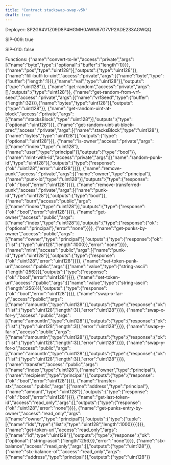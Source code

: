 ```yaml
---
title: "Contract stackswap-swap-v5k"
draft: true
---
```

Deployer: SP2G64V1Z09D8P4HGMH0AWN87G7VP2ADE233AGWQQ

SIP-009: true

SIP-010: false

Functions:
{"name":"convert-to-le","access":"private","args":[{"name":"byte","type":{"optional":{"buffer":{"length":1}}}},{"name":"pos","type":"uint128"}],"outputs":{"type":"uint128"}}, {"name":"fill-buff-to-uint","access":"private","args":[{"name":"byte","type":{"buffer":{"length":1}}},{"name":"val","type":"uint128"}],"outputs":{"type":"uint128"}}, {"name":"get-random","access":"private","args":[],"outputs":{"type":"uint128"}}, {"name":"get-random-from-vrf-seed","access":"private","args":[{"name":"vrfSeed","type":{"buffer":{"length":32}}},{"name":"bytes","type":"uint128"}],"outputs":{"type":"uint128"}}, {"name":"get-random-uint-at-block","access":"private","args":[{"name":"stacksBlock","type":"uint128"}],"outputs":{"type":{"optional":"uint128"}}}, {"name":"get-random-uint-at-block-prec","access":"private","args":[{"name":"stacksBlock","type":"uint128"},{"name":"bytes","type":"uint128"}],"outputs":{"type":{"optional":"uint128"}}}, {"name":"is-owner","access":"private","args":[{"name":"index","type":"uint128"},{"name":"user","type":"principal"}],"outputs":{"type":"bool"}}, {"name":"mint-with-id","access":"private","args":[{"name":"random-punk-id","type":"uint128"}],"outputs":{"type":{"response":{"ok":"uint128","error":"uint128"}}}}, {"name":"remove-punk","access":"private","args":[{"name":"owner","type":"principal"},{"name":"punk-id","type":"uint128"}],"outputs":{"type":{"response":{"ok":"bool","error":"uint128"}}}}, {"name":"remove-transferred-punk","access":"private","args":[{"name":"punk-id","type":"uint128"}],"outputs":{"type":"bool"}}, {"name":"burn","access":"public","args":[{"name":"index","type":"uint128"}],"outputs":{"type":{"response":{"ok":"bool","error":"uint128"}}}}, {"name":"get-owner","access":"public","args":[{"name":"index","type":"uint128"}],"outputs":{"type":{"response":{"ok":{"optional":"principal"},"error":"none"}}}}, {"name":"get-punks-by-owner","access":"public","args":[{"name":"owner","type":"principal"}],"outputs":{"type":{"response":{"ok":{"list":{"type":"uint128","length":1000}},"error":"none"}}}}, {"name":"mint","access":"public","args":[{"name":"punk-id","type":"uint128"}],"outputs":{"type":{"response":{"ok":"uint128","error":"uint128"}}}}, {"name":"set-token-punk-uri","access":"public","args":[{"name":"value","type":{"string-ascii":{"length":256}}}],"outputs":{"type":{"response":{"ok":"bool","error":"uint128"}}}}, {"name":"set-token-uri","access":"public","args":[{"name":"value","type":{"string-ascii":{"length":256}}}],"outputs":{"type":{"response":{"ok":"bool","error":"uint128"}}}}, {"name":"swap-x-far-y","access":"public","args":[{"name":"amountIn","type":"uint128"}],"outputs":{"type":{"response":{"ok":{"list":{"type":"uint128","length":3}},"error":"uint128"}}}}, {"name":"swap-x-for-y","access":"public","args":[{"name":"amountIn","type":"uint128"}],"outputs":{"type":{"response":{"ok":{"list":{"type":"uint128","length":3}},"error":"uint128"}}}}, {"name":"swap-y-far-x","access":"public","args":[{"name":"amountIn","type":"uint128"}],"outputs":{"type":{"response":{"ok":{"list":{"type":"uint128","length":3}},"error":"uint128"}}}}, {"name":"swap-y-for-x","access":"public","args":[{"name":"amountIn","type":"uint128"}],"outputs":{"type":{"response":{"ok":{"list":{"type":"uint128","length":3}},"error":"uint128"}}}}, {"name":"transfer","access":"public","args":[{"name":"index","type":"uint128"},{"name":"owner","type":"principal"},{"name":"recipient","type":"principal"}],"outputs":{"type":{"response":{"ok":"bool","error":"uint128"}}}}, {"name":"transfer-stx","access":"public","args":[{"name":"address","type":"principal"},{"name":"amount","type":"uint128"}],"outputs":{"type":{"response":{"ok":"bool","error":"uint128"}}}}, {"name":"get-last-token-id","access":"read_only","args":[],"outputs":{"type":{"response":{"ok":"uint128","error":"none"}}}}, {"name":"get-punks-entry-by-owner","access":"read_only","args":[{"name":"owner","type":"principal"}],"outputs":{"type":{"tuple":[{"name":"ids","type":{"list":{"type":"uint128","length":1000}}}]}}}, {"name":"get-token-uri","access":"read_only","args":[{"name":"id","type":"uint128"}],"outputs":{"type":{"response":{"ok":{"optional":{"string-ascii":{"length":256}}},"error":"none"}}}}, {"name":"stx-balance","access":"read_only","args":[],"outputs":{"type":"uint128"}}, {"name":"stx-balance-of","access":"read_only","args":[{"name":"address","type":"principal"}],"outputs":{"type":"uint128"}}
